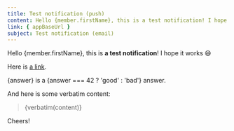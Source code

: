 ```yaml
---
title: Test notification (push)
content: Hello {member.firstName}, this is a test notification! I hope it works 😄
link: { appBaseUrl }
subject: Test notification (email)
---
```


Hello {member.firstName}, this is **a test notification**! I hope it works 😄

Here is [a link]({appBaseUrl}).

{answer} is a {answer === 42 ? 'good' : 'bad'} answer.

And here is some verbatim content:

> {verbatim(content)}

Cheers!
